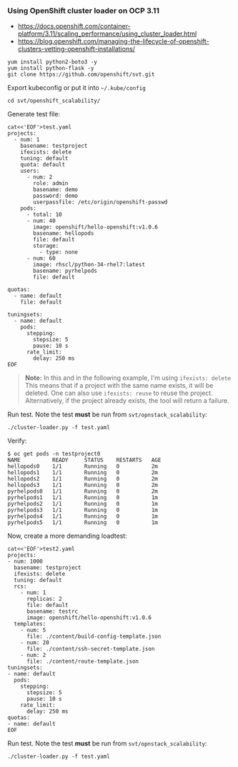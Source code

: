 ### Using OpenShift cluster loader on OCP 3.11 ###

* https://docs.openshift.com/container-platform/3.11/scaling_performance/using_cluster_loader.html
* https://blog.openshift.com/managing-the-lifecycle-of-openshift-clusters-vetting-openshift-installations/

~~~
yum install python2-boto3 -y
yum install python-flask -y
git clone https://github.com/openshift/svt.git
~~~

Export kubeconfig or put it into `~/.kube/config`

~~~
cd svt/openshift_scalability/
~~~

Generate test file:
~~~
cat<<'EOF'>test.yaml
projects:
  - num: 1
    basename: testproject
    ifexists: delete
    tuning: default
    quota: default
    users:
      - num: 2
        role: admin
        basename: demo
        password: demo
        userpassfile: /etc/origin/openshift-passwd
    pods:
      - total: 10
      - num: 40
        image: openshift/hello-openshift:v1.0.6
        basename: hellopods
        file: default
        storage:
          - type: none
      - num: 60
        image: rhscl/python-34-rhel7:latest
        basename: pyrhelpods
        file: default

quotas:
  - name: default
    file: default

tuningsets:
  - name: default
    pods:
      stepping:
        stepsize: 5
        pause: 10 s
      rate_limit:
        delay: 250 ms
EOF
~~~
> **Note:** In this and in the following example, I'm using `ifexists: delete`
> This means that if a project with the same name exists, it will be deleted.
> One can also use `ifexists: reuse` to reuse the project.
> Alternatively, if the project already exists, the tool will return a failure.

Run test. Note the test **must** be run from `svt/opnstack_scalability`:
~~~
./cluster-loader.py -f test.yaml 
~~~

Verify:
~~~
$ oc get pods -n testproject0
NAME          READY     STATUS    RESTARTS   AGE
hellopods0    1/1       Running   0          2m
hellopods1    1/1       Running   0          2m
hellopods2    1/1       Running   0          2m
hellopods3    1/1       Running   0          2m
pyrhelpods0   1/1       Running   0          2m
pyrhelpods1   1/1       Running   0          1m
pyrhelpods2   1/1       Running   0          1m
pyrhelpods3   1/1       Running   0          1m
pyrhelpods4   1/1       Running   0          1m
pyrhelpods5   1/1       Running   0          1m
~~~

Now, create a more demanding loadtest:
~~~
cat<<'EOF'>test2.yaml
projects:
- num: 1000
  basename: testproject
  ifexists: delete
  tuning: default
  rcs:
    - num: 1
      replicas: 2
      file: default
      basename: testrc
      image: openshift/hello-openshift:v1.0.6
  templates:
    - num: 5
      file: ./content/build-config-template.json
    - num: 20
      file: ./content/ssh-secret-template.json
    - num: 2
      file: ./content/route-template.json
tuningsets:
- name: default
  pods:
    stepping:
      stepsize: 5
      pause: 10 s
    rate_limit:
      delay: 250 ms
quotas:
- name: default
EOF
~~~

Run test. Note the test **must** be run from `svt/opnstack_scalability`:
~~~
./cluster-loader.py -f test.yaml 
~~~


